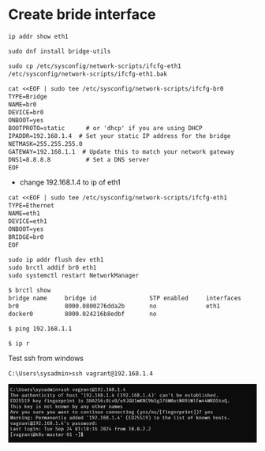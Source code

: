 # Create bride interface

```
ip addr show eth1
```

```
sudo dnf install bridge-utils
```

```
sudo cp /etc/sysconfig/network-scripts/ifcfg-eth1 /etc/sysconfig/network-scripts/ifcfg-eth1.bak
```

```
cat <<EOF | sudo tee /etc/sysconfig/network-scripts/ifcfg-br0
TYPE=Bridge
NAME=br0
DEVICE=br0
ONBOOT=yes
BOOTPROTO=static      # or 'dhcp' if you are using DHCP
IPADDR=192.168.1.4  # Set your static IP address for the bridge
NETMASK=255.255.255.0
GATEWAY=192.168.1.1  # Update this to match your network gateway
DNS1=8.8.8.8          # Set a DNS server
EOF
```
- change 192.168.1.4 to ip of eth1
```
cat <<EOF | sudo tee /etc/sysconfig/network-scripts/ifcfg-eth1
TYPE=Ethernet
NAME=eth1
DEVICE=eth1
ONBOOT=yes
BRIDGE=br0
EOF
```

```
sudo ip addr flush dev eth1
sudo brctl addif br0 eth1
sudo systemctl restart NetworkManager
```

```
$ brctl show
bridge name     bridge id               STP enabled     interfaces
br0             8000.0800276dda2b       no              eth1
docker0         8000.024216b8edbf       no
```

```
$ ping 192.168.1.1
```

```
$ ip r
```

Test ssh from windows
```
C:\Users\sysadmin>ssh vagrant@192.168.1.4
```
![](../assets/images/10_test_ssh.png)